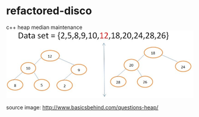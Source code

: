 # refactored-disco
c++ heap median maintenance 
![alt text](https://github.com/frogger21/refactored-disco/blob/master/Problem.jpg)

source image: http://www.basicsbehind.com/questions-heap/

